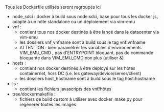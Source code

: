 Tous les Dockerfile utilisés seront regroupés ici
+ node\_sdci : docker à build sous node:sdci, base pour tous les docker js, adapté à un hôte standalone ou un déploiement via vim-emu
+ vnf : 
	- contient tous nos docker destinés à être lancé dans le datacenter via vim-emu
	- les dossiers vnf_vnfname sont à build sous le tag vnf:vnfname
	- ATTENTION : bien paramétrer les variables d'environements VIM\_EMU\_CMD , pas d'ENTRYPOINT bloquant, pas de commande bloquante dans VIM_EMU_CMD non plus (utiliser &)
+ hosts :
	- contient nos docker destinés à être déployé sur les hôtes containernet, hors DC (i.e. les gateway/device/server/client)
	- les dossiers host_hostname sont à build sous le tag host:hostname
+ js :
	- contient les fichiers javascripts des vnf/hôtes
+ tree/dockermakefile :
	- fichiers de build custom à utiliser avec docker_make.py pour regénérer toutes les images
